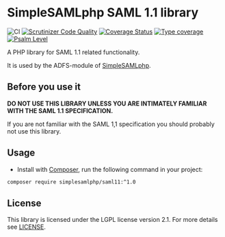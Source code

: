 # SimpleSAMLphp SAML 1.1 library

![CI](https://github.com/simplesamlphp/saml11/workflows/CI/badge.svg?branch=master)
[![Scrutinizer Code Quality](https://scrutinizer-ci.com/g/simplesamlphp/saml11/badges/quality-score.png?b=master)](https://scrutinizer-ci.com/g/simplesamlphp/saml11/?branch=master)
[![Coverage Status](https://codecov.io/gh/simplesamlphp/saml11/branch/master/graph/badge.svg)](https://codecov.io/gh/simplesamlphp/saml11)
[![Type coverage](https://shepherd.dev/github/simplesamlphp/saml11/coverage.svg)](https://shepherd.dev/github/simplesamlphp/saml11)
[![Psalm Level](https://shepherd.dev/github/simplesamlphp/saml11/level.svg)](https://shepherd.dev/github/simplesamlphp/saml11)

A PHP library for SAML 1.1 related functionality.

It is used by the ADFS-module of [SimpleSAMLphp](https://www.simplesamlphp.org).

## Before you use it

**DO NOT USE THIS LIBRARY UNLESS YOU ARE INTIMATELY FAMILIAR WITH THE SAML 1.1 SPECIFICATION.**

If you are not familiar with the SAML 1,1 specification you should probably not use this library.

## Usage

* Install with [Composer](https://getcomposer.org/doc/00-intro.md), run the following command in your project:

```bash
composer require simplesamlphp/saml11:^1.0
```

## License

This library is licensed under the LGPL license version 2.1.
For more details see [LICENSE](https://raw.github.com/simplesamlphp/saml11/master/LICENSE).
